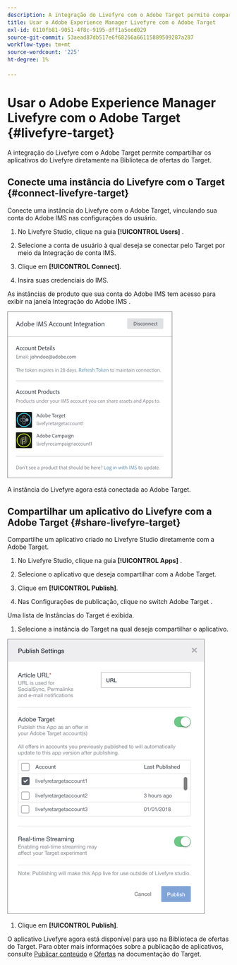 ```yaml
---
description: A integração do Livefyre com o Adobe Target permite compartilhar os aplicativos do Livefyre diretamente na Biblioteca de ofertas do Target.
title: Usar o Adobe Experience Manager Livefyre com o Adobe Target
exl-id: 0110fb81-9051-4f8c-9195-dff1a5eed029
source-git-commit: 53aead87db517e6f68266a66115889509287a287
workflow-type: tm+mt
source-wordcount: '225'
ht-degree: 1%

---
```


# Usar o Adobe Experience Manager Livefyre com o Adobe Target {#livefyre-target}

A integração do Livefyre com o Adobe Target permite compartilhar os aplicativos do Livefyre diretamente na Biblioteca de ofertas do Target.

## Conecte uma instância do Livefyre com o Target {#connect-livefyre-target}

Conecte uma instância do Livefyre com o Adobe Target, vinculando sua conta do Adobe IMS nas configurações do usuário.

1. No Livefyre Studio, clique na guia **[!UICONTROL Users]** .

1. Selecione a conta de usuário à qual deseja se conectar pelo Target por meio da Integração de conta IMS.

1. Clique em **[!UICONTROL Connect]**.

1. Insira suas credenciais do IMS.

As instâncias de produto que sua conta do Adobe IMS tem acesso para exibir na janela Integração do Adobe IMS .

![](assets/livefyre-target-connect.png)

A instância do Livefyre agora está conectada ao Adobe Target.

## Compartilhar um aplicativo do Livefyre com a Adobe Target {#share-livefyre-target}

Compartilhe um aplicativo criado no Livefyre Studio diretamente com a Adobe Target.

1. No Livefyre Studio, clique na guia **[!UICONTROL Apps]** .

1. Selecione o aplicativo que deseja compartilhar com a Adobe Target.

1. Clique em **[!UICONTROL Publish]**.

1. Nas Configurações de publicação, clique no switch Adobe Target .

Uma lista de Instâncias do Target é exibida.

1. Selecione a instância do Target na qual deseja compartilhar o aplicativo.

![](assets/livefyre-target-publish.png)

1. Clique em  **[!UICONTROL Publish]**.

O aplicativo Livefyre agora está disponível para uso na Biblioteca de ofertas do Target. Para obter mais informações sobre a publicação de aplicativos, consulte [Publicar conteúdo](/help/using/c-library/t-publish-content.md) e [Ofertas](https://experienceleague.adobe.com/docs/target/using/experiences/offers/manage-content.html?lang=en) na documentação do Target.
